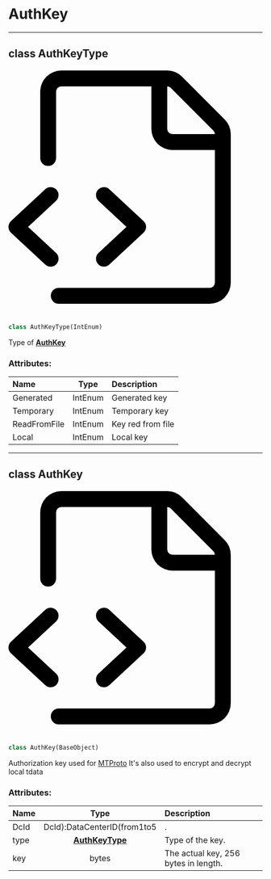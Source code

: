 <!-- vim: syntax=Markdown -->

# AuthKey

<a id="td.auth.AuthKeyType"></a>


---
## <span class="highlight"><span class="k">class </span></span><span class="highlight"><span class="nc">AuthKeyType</span></span><a class="source-link" href="https://github.com/thedemons/opentele/blob/16013ab1f320a886bf5440081ff5762da8012ac8/src/td/auth.py#L11" title="Source"><span class="twemoji"><svg xmlns="http://www.w3.org/2000/svg" viewBox="0 0 24 24"><path fill-rule="evenodd" d="M3 3a2 2 0 0 1 2-2h9.982a2 2 0 0 1 1.414.586l4.018 4.018A2 2 0 0 1 21 7.018V21a2 2 0 0 1-2 2H4.75a.75.75 0 0 1 0-1.5H19a.5.5 0 0 0 .5-.5V8.5h-4a2 2 0 0 1-2-2v-4H5a.5.5 0 0 0-.5.5v6.25a.75.75 0 0 1-1.5 0V3zm12-.5v4a.5.5 0 0 0 .5.5h4a.5.5 0 0 0-.146-.336l-4.018-4.018A.5.5 0 0 0 15 2.5z"></path><path d="M4.53 12.24a.75.75 0 0 1-.039 1.06l-2.639 2.45 2.64 2.45a.75.75 0 1 1-1.022 1.1l-3.23-3a.75.75 0 0 1 0-1.1l3.23-3a.75.75 0 0 1 1.06.04zm3.979 1.06a.75.75 0 1 1 1.02-1.1l3.231 3a.75.75 0 0 1 0 1.1l-3.23 3a.75.75 0 1 1-1.021-1.1l2.639-2.45-2.64-2.45z"></path></svg></span></a>

```python
class AuthKeyType(IntEnum)
```

Type of <a class="codehl codehl_obj" href="#td.auth.AuthKey"><b>AuthKey</b></a><br>
<h3>Attributes:</h3>

| Name | Type | Description |
| :--- | :--: | :---------- |
| <span class="highlight"><span class="n">Generated</span></span> | <span class="highlight"><span class="nc">IntEnum</span></span> | Generated key |
| <span class="highlight"><span class="n">Temporary</span></span> | <span class="highlight"><span class="nc">IntEnum</span></span> | Temporary key |
| <span class="highlight"><span class="n">ReadFromFile</span></span> | <span class="highlight"><span class="nc">IntEnum</span></span> | Key red from file |
| <span class="highlight"><span class="n">Local</span></span> | <span class="highlight"><span class="nc">IntEnum</span></span> | Local key |



<a id="td.auth.AuthKey"></a>


---
## <span class="highlight"><span class="k">class </span></span><span class="highlight"><span class="nc">AuthKey</span></span><a class="source-link" href="https://github.com/thedemons/opentele/blob/16013ab1f320a886bf5440081ff5762da8012ac8/src/td/auth.py#L33" title="Source"><span class="twemoji"><svg xmlns="http://www.w3.org/2000/svg" viewBox="0 0 24 24"><path fill-rule="evenodd" d="M3 3a2 2 0 0 1 2-2h9.982a2 2 0 0 1 1.414.586l4.018 4.018A2 2 0 0 1 21 7.018V21a2 2 0 0 1-2 2H4.75a.75.75 0 0 1 0-1.5H19a.5.5 0 0 0 .5-.5V8.5h-4a2 2 0 0 1-2-2v-4H5a.5.5 0 0 0-.5.5v6.25a.75.75 0 0 1-1.5 0V3zm12-.5v4a.5.5 0 0 0 .5.5h4a.5.5 0 0 0-.146-.336l-4.018-4.018A.5.5 0 0 0 15 2.5z"></path><path d="M4.53 12.24a.75.75 0 0 1-.039 1.06l-2.639 2.45 2.64 2.45a.75.75 0 1 1-1.022 1.1l-3.23-3a.75.75 0 0 1 0-1.1l3.23-3a.75.75 0 0 1 1.06.04zm3.979 1.06a.75.75 0 1 1 1.02-1.1l3.231 3a.75.75 0 0 1 0 1.1l-3.23 3a.75.75 0 1 1-1.021-1.1l2.639-2.45-2.64-2.45z"></path></svg></span></a>

```python
class AuthKey(BaseObject)
```

Authorization key used for [MTProto](https://core.telegram.org/mtproto)
It's also used to encrypt and decrypt local tdata<br>
<h3>Attributes:</h3>

| Name | Type | Description |
| :--- | :--: | :---------- |
| <span class="highlight"><span class="nc">DcId</span></span> | <span class="highlight"><span class="nc">DcId</span></span><span class="highlight"><span class="p">)</span></span><span class="highlight"><span class="p">:</span></span><span class="highlight"><span class="nf">DataCenterID</span></span><span class="highlight"><span class="o">(</span></span><span class="highlight"><span class="n">from1to5</span></span> | . |
| <span class="highlight"><span class="bp">type</span></span> | <a class="codehl codehl_obj" href="#td.auth.AuthKeyType"><b>AuthKeyType</b></a> | Type of the key. |
| <span class="highlight"><span class="n">key</span></span> | <span class="highlight"><span class="bp">bytes</span></span> | The actual key, 256 <span class="highlight"><span class="bp">bytes</span></span> in length. |



